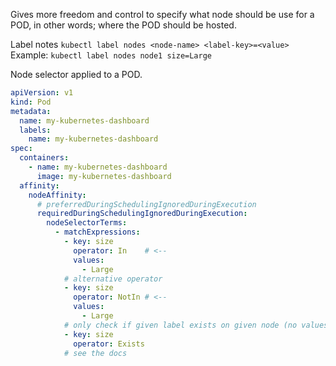Gives more freedom and control to specify what node should be use for a POD, in other words; where the POD should be hosted.

Label notes `kubectl label nodes <node-name> <label-key>=<value>`
Example: `kubectl label nodes node1 size=Large`

Node selector applied to a POD.

```yaml
apiVersion: v1
kind: Pod
metadata:
  name: my-kubernetes-dashboard
  labels:
    name: my-kubernetes-dashboard
spec:
  containers:
    - name: my-kubernetes-dashboard
      image: my-kubernetes-dashboard
  affinity:
    nodeAffinity:
      # preferredDuringSchedulingIgnoredDuringExecution
      requiredDuringSchedulingIgnoredDuringExecution:
        nodeSelectorTerms:
          - matchExpressions:
            - key: size
              operator: In    # <--
              values:
                - Large
            # alternative operator
            - key: size
              operator: NotIn # <--
              values:
                - Large
            # only check if given label exists on given node (no values)
            - key: size
              operator: Exists
            # see the docs
```
